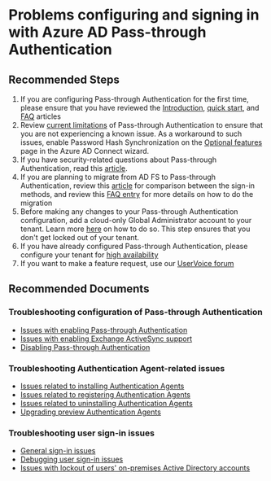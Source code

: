 <properties
  pageTitle="Problems configuring and signing in with Azure AD Pass-through Authentication"
  description="Problems configuring and signing in with Azure AD Pass-through Authentication"
  service="microsoft.aad"
  resource="Microsoft_AAD_IAM"
  authors="billmath"
  ms.author="billmath"
  displayOrder=""
  selfHelpType="generic"
  supportTopicIds="32596862,32629769"
  resourceTags="aadconnect,aadconnect_pass_through_authentication,managed_authentication"
  productPesIds="16579,16666"
  cloudEnvironments="public"
  articleId="5e0305b5-a7a4-43d7-bd00-aa3bf679ca91"
/>

# Problems configuring and signing in with Azure AD Pass-through Authentication

## **Recommended Steps**

1. If you are configuring Pass-through Authentication for the first time, please ensure that you have reviewed the [Introduction](https://docs.microsoft.com/azure/active-directory/connect/active-directory-aadconnect-pass-through-authentication), [quick start](https://docs.microsoft.com/azure/active-directory/connect/active-directory-aadconnect-pass-through-authentication-quick-start), and [FAQ](https://docs.microsoft.com/azure/active-directory/connect/active-directory-aadconnect-pass-through-authentication-faq) articles
2. Review [current limitations](https://docs.microsoft.com/azure/active-directory/connect/active-directory-aadconnect-pass-through-authentication-current-limitations) of Pass-through Authentication to ensure that you are not experiencing a known issue. As a workaround to such issues, enable Password Hash Synchronization on the [Optional features](https://docs.microsoft.com/azure/active-directory/connect/active-directory-aadconnect-get-started-custom#optional-features) page in the Azure AD Connect wizard.
3. If you have security-related questions about Pass-through Authentication, read this [article](https://docs.microsoft.com/azure/active-directory/connect/active-directory-aadconnect-pass-through-authentication-security-deep-dive).
4. If you are planning to migrate from AD FS to Pass-through Authentication, review this [article](https://docs.microsoft.com/azure/active-directory/connect/active-directory-aadconnect-user-signin) for comparison between the sign-in methods, and review this [FAQ entry](https://docs.microsoft.com/azure/active-directory/connect/active-directory-aadconnect-pass-through-authentication-faq#i-already-use-ad-fs-to-sign-in-to-azure-ad-how-do-i-switch-it-to-pass-through-authentication) for more details on how to do the migration
5. Before making any changes to your Pass-through Authentication configuration, add a cloud-only Global Administrator account to your tenant. Learn more [here](https://docs.microsoft.com/azure/active-directory/add-users-azure-active-directory) on how to do so. This step ensures that you don't get locked out of your tenant.
6. If you have already configured Pass-through Authentication, please configure your tenant for [high availability](https://docs.microsoft.com/azure/active-directory/connect/active-directory-aadconnect-pass-through-authentication-quick-start#step-5-ensure-high-availability)
7. If you want to make a feature request, use our [UserVoice forum](https://feedback.azure.com/forums/169401-azure-active-directory/category/160611-directory-synchronization-aad-connect)

## **Recommended Documents**

### Troubleshooting configuration of Pass-through Authentication

  * [Issues with enabling Pass-through Authentication](https://docs.microsoft.com/azure/active-directory/connect/active-directory-aadconnect-troubleshoot-pass-through-authentication#issues-with-enabling-the-feature)
  * [Issues with enabling Exchange ActiveSync support](https://docs.microsoft.com/azure/active-directory/connect/active-directory-aadconnect-troubleshoot-pass-through-authentication#exchange-activesync-configuration-issues)
  * [Disabling Pass-through Authentication](https://docs.microsoft.com/azure/active-directory/connect/active-directory-aadconnect-pass-through-authentication-faq#how-can-i-disable-pass-through-authentication)

### Troubleshooting Authentication Agent-related issues

  * [Issues related to installing Authentication Agents](https://docs.microsoft.com/azure/active-directory/connect/active-directory-aadconnect-troubleshoot-pass-through-authentication#authentication-agent-installation-issues)
  * [Issues related to registering Authentication Agents](https://docs.microsoft.com/azure/active-directory/connect/active-directory-aadconnect-troubleshoot-pass-through-authentication#authentication-agent-registration-issues)
  * [Issues related to uninstalling Authentication Agents](https://docs.microsoft.com/azure/active-directory/connect/active-directory-aadconnect-troubleshoot-pass-through-authentication#authentication-agent-uninstallation-issues)
  * [Upgrading preview Authentication Agents](https://docs.microsoft.com/azure/active-directory/connect/active-directory-aadconnect-pass-through-authentication-upgrade-preview-authentication-agents)

### Troubleshooting user sign-in issues

  * [General sign-in issues](https://docs.microsoft.com/azure/active-directory/connect/active-directory-aadconnect-troubleshoot-pass-through-authentication#general-issues)
  * [Debugging user sign-in issues](https://docs.microsoft.com/azure/active-directory/connect/active-directory-aadconnect-troubleshoot-pass-through-authentication#collecting-pass-through-authentication-agent-logs)
  * [Issues with lockout of users' on-premises Active Directory accounts](https://docs.microsoft.com/azure/active-directory/connect/active-directory-aadconnect-pass-through-authentication-smart-lockout)

